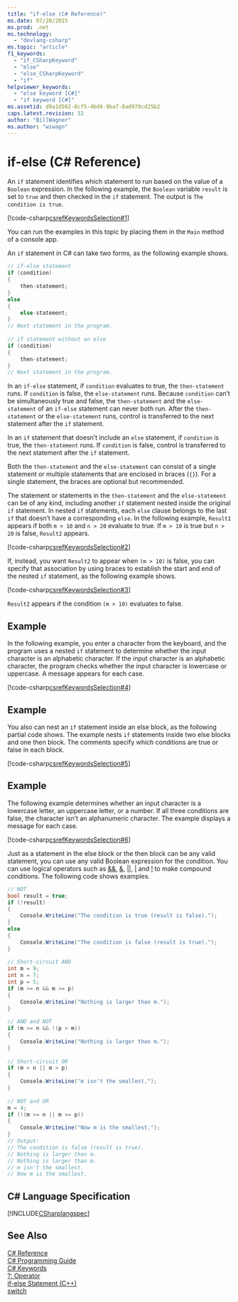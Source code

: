 ```yaml
---
title: "if-else (C# Reference)"
ms.date: 07/20/2015
ms.prod: .net
ms.technology: 
  - "devlang-csharp"
ms.topic: "article"
f1_keywords: 
  - "if_CSharpKeyword"
  - "else"
  - "else_CSharpKeyword"
  - "if"
helpviewer_keywords: 
  - "else keyword [C#]"
  - "if keyword [C#]"
ms.assetid: d9a1d562-8cf5-4bd4-9ba7-8ad970cd25b2
caps.latest.revision: 32
author: "BillWagner"
ms.author: "wiwagn"
---
```

# if-else (C# Reference)
An `if` statement identifies which statement to run based on the value of a `Boolean` expression. In the following example, the `Boolean` variable `result` is set to `true` and then checked in the `if` statement. The output is `The condition is true`.  
  
 [!code-csharp[csrefKeywordsSelection#1](../../../csharp/language-reference/keywords/codesnippet/CSharp/if-else_1.cs)]  
  
 You can run the examples in this topic by placing them in the `Main` method of a console app.  
  
 An `if` statement in C# can take two forms, as the following example shows.  
  
```csharp  
// if-else statement  
if (condition)  
{  
    then-statement;  
}  
else  
{  
    else-statement;  
}  
// Next statement in the program.  
  
// if statement without an else  
if (condition)  
{  
    then-statement;  
}  
// Next statement in the program.  
```  
  
 In an `if-else` statement, if `condition` evaluates to true, the `then-statement` runs. If `condition` is false, the `else-statement` runs. Because `condition` can’t be simultaneously true and false, the `then-statement` and the `else-statement` of an `if-else` statement can never both run. After the `then-statement` or the `else-statement` runs, control is transferred to the next statement after the `if` statement.  
  
 In an `if` statement that doesn’t include an `else` statement, if `condition` is true, the `then-statement` runs. If `condition` is false, control is transferred to the next statement after the `if` statement.  
  
 Both the `then-statement` and the `else-statement` can consist of a single statement or multiple statements that are enclosed in braces (`{}`). For a single statement, the braces are optional but recommended.  
  
 The statement or statements in the `then-statement` and the `else-statement` can be of any kind, including another `if` statement nested inside the original `if` statement. In nested `if` statements, each `else` clause belongs to the last `if` that doesn’t have a corresponding `else`. In the following example, `Result1` appears if both `m > 10` and `n > 20` evaluate to true. If `m > 10` is true but `n > 20` is false, `Result2` appears.  
  
 [!code-csharp[csrefKeywordsSelection#2](../../../csharp/language-reference/keywords/codesnippet/CSharp/if-else_2.cs)]  
  
 If, instead, you want `Result2` to appear when `(m > 10)` is false, you can specify that association by using braces to establish the start and end of the nested `if` statement, as the following example shows.  
  
 [!code-csharp[csrefKeywordsSelection#3](../../../csharp/language-reference/keywords/codesnippet/CSharp/if-else_3.cs)]  
  
 `Result2` appears if the condition `(m > 10)` evaluates to false.  
  
## Example  
 In the following example, you enter a character from the keyboard, and the program uses a nested `if` statement to determine whether the input character is an alphabetic character. If the input character is an alphabetic character, the program checks whether the input character is lowercase or uppercase. A message appears for each case.  
  
 [!code-csharp[csrefKeywordsSelection#4](../../../csharp/language-reference/keywords/codesnippet/CSharp/if-else_4.cs)]  
  
## Example  
 You also can nest an `if` statement inside an else block, as the following partial code shows. The example nests `if` statements inside two else blocks and one then block. The comments specify which conditions are true or false in each block.  
  
 [!code-csharp[csrefKeywordsSelection#5](../../../csharp/language-reference/keywords/codesnippet/CSharp/if-else_5.cs)]  
  
## Example  
 The following example determines whether an input character is a lowercase letter, an uppercase letter, or a number. If all three conditions are false, the character isn’t an alphanumeric character. The example displays a message for each case.  
  
 [!code-csharp[csrefKeywordsSelection#6](../../../csharp/language-reference/keywords/codesnippet/CSharp/if-else_6.cs)]  
  
 Just as a statement in the else block or the then block can be any valid statement, you can use any valid Boolean expression for the condition. You can use logical operators such as [&&](../../../csharp/language-reference/operators/conditional-and-operator.md), [&](../../../csharp/language-reference/operators/and-operator.md), [&#124;&#124;](../../../csharp/language-reference/operators/conditional-or-operator.md), [&#124;](../../../csharp/language-reference/operators/or-operator.md) and [!](../../../csharp/language-reference/operators/logical-negation-operator.md) to make compound conditions. The following code shows examples.  
  
```csharp  
// NOT  
bool result = true;  
if (!result)  
{  
    Console.WriteLine("The condition is true (result is false).");  
}  
else  
{  
    Console.WriteLine("The condition is false (result is true).");  
}  
  
// Short-circuit AND  
int m = 9;  
int n = 7;  
int p = 5;  
if (m >= n && m >= p)  
{  
    Console.WriteLine("Nothing is larger than m.");  
}  
  
// AND and NOT  
if (m >= n && !(p > m))  
{  
    Console.WriteLine("Nothing is larger than m.");  
}  
  
// Short-circuit OR  
if (m > n || m > p)  
{  
    Console.WriteLine("m isn't the smallest.");  
}  
  
// NOT and OR  
m = 4;  
if (!(m >= n || m >= p))  
{  
    Console.WriteLine("Now m is the smallest.");  
}  
// Output:  
// The condition is false (result is true).  
// Nothing is larger than m.  
// Nothing is larger than m.  
// m isn't the smallest.  
// Now m is the smallest.  
```  
  
## C# Language Specification  
 [!INCLUDE[CSharplangspec](~/includes/csharplangspec-md.md)]  
  
## See Also  
 [C# Reference](../../../csharp/language-reference/index.md)   
 [C# Programming Guide](../../../csharp/programming-guide/index.md)   
 [C# Keywords](../../../csharp/language-reference/keywords/index.md)   
 [?: Operator](../../../csharp/language-reference/operators/conditional-operator.md)   
 [if-else Statement (C++)](/cpp/cpp/if-else-statement-cpp)   
 [switch](../../../csharp/language-reference/keywords/switch.md)
